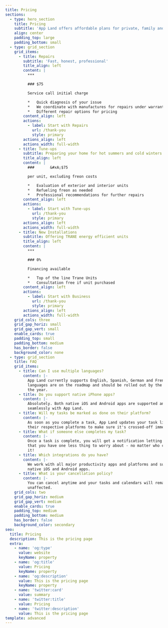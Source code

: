 ```yaml
---
title: Pricing
sections:
  - type: hero_section
    title: Pricing
    subtitle: 'App Land offers affordable plans for private, family and business use.'
    align: center
    padding_top: large
    padding_bottom: small
  - type: grid_section
    grid_items:
      - title: Repairs
        subtitle: 'Fast, honest, professional'
        title_align: left
        content: |
          ***

          ### $75

          Service call initial charge

          *   Quick diagnosis of your issue
          *   We coordinate with manufactures for repairs under warranty
          *   Different repair options for pricing
        content_align: left
        actions:
          - label: Start with Repairs
            url: /thank-you
            style: primary
        actions_align: left
        actions_width: full-width
      - title: Tune-ups
        subtitle: Preparing your home for hot summers and cold winters
        title_align: left
        content: |
          ###       &#xA;$75

          per unit, excluding freon costs

          *   Evaluation of exterior and interior units
          *   Refueling freon as needed
          *   Professional recommendations for further repairs
        content_align: left
        actions:
          - label: Start with Tune-ups
            url: /thank-you
            style: primary
        actions_align: left
        actions_width: full-width
      - title: New Installations
        subtitle: Offering TRANE energy efficient units
        title_align: left
        content: |
          ***

          ### 0%

          Financing available

          *   Top of the line Trane Units
          *   Consultation free if unit purchased
        content_align: left
        actions:
          - label: Start with Business
            url: /thank-you
            style: primary
        actions_align: left
        actions_width: full-width
    grid_cols: three
    grid_gap_horiz: small
    grid_gap_vert: small
    enable_cards: true
    padding_top: small
    padding_bottom: medium
    has_border: false
    background_color: none
  - type: grid_section
    title: FAQ
    grid_items:
      - title: Can I use multiple languages?
        content: |-
          App Land currently supports English, Spanish, German and French. Other
          languages are on the roadmap and should be rolled out by the end of
          the year.
      - title: Do you support native iPhone apps?
        content: |-
          Absolutely. Both native iOS and Android apps are supported and work
          seamlessly with App Land.
      - title: Will my tasks be marked as done on their platform?
        content: |-
          As soon as you complete a task, App Land updates your task lists on
          their respective platforms to make sure it's crossed-off immediately.
      - title: What if someone else completes my task?
        content: |-
          Once a task is complete, you will get a notification letting you know
          that you have one less thing to worry about - no matter who completes
          it!
      - title: Which integrations do you have?
        content: |-
          We work with all major productivity apps and platforms and support all
          native iOS and Android apps.
      - title: What is your cancellation policy?
        content: |-
          You can cancel anytime and your tasks and calendars will remain
          unaffected.
    grid_cols: two
    grid_gap_horiz: medium
    grid_gap_vert: medium
    enable_cards: true
    padding_top: medium
    padding_bottom: medium
    has_border: false
    background_color: secondary
seo:
  title: Pricing
  description: This is the pricing page
  extra:
    - name: 'og:type'
      value: website
      keyName: property
    - name: 'og:title'
      value: Pricing
      keyName: property
    - name: 'og:description'
      value: This is the pricing page
      keyName: property
    - name: 'twitter:card'
      value: summary
    - name: 'twitter:title'
      value: Pricing
    - name: 'twitter:description'
      value: This is the pricing page
template: advanced
---
```

